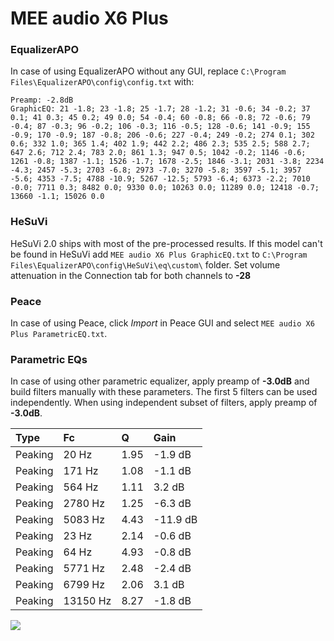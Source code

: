 # MEE audio X6 Plus

### EqualizerAPO
In case of using EqualizerAPO without any GUI, replace `C:\Program Files\EqualizerAPO\config\config.txt`
with:
```
Preamp: -2.8dB
GraphicEQ: 21 -1.8; 23 -1.8; 25 -1.7; 28 -1.2; 31 -0.6; 34 -0.2; 37 0.1; 41 0.3; 45 0.2; 49 0.0; 54 -0.4; 60 -0.8; 66 -0.8; 72 -0.6; 79 -0.4; 87 -0.3; 96 -0.2; 106 -0.3; 116 -0.5; 128 -0.6; 141 -0.9; 155 -0.9; 170 -0.9; 187 -0.8; 206 -0.6; 227 -0.4; 249 -0.2; 274 0.1; 302 0.6; 332 1.0; 365 1.4; 402 1.9; 442 2.2; 486 2.3; 535 2.5; 588 2.7; 647 2.6; 712 2.4; 783 2.0; 861 1.3; 947 0.5; 1042 -0.2; 1146 -0.6; 1261 -0.8; 1387 -1.1; 1526 -1.7; 1678 -2.5; 1846 -3.1; 2031 -3.8; 2234 -4.3; 2457 -5.3; 2703 -6.8; 2973 -7.0; 3270 -5.8; 3597 -5.1; 3957 -5.6; 4353 -7.5; 4788 -10.9; 5267 -12.5; 5793 -6.4; 6373 -2.2; 7010 -0.0; 7711 0.3; 8482 0.0; 9330 0.0; 10263 0.0; 11289 0.0; 12418 -0.7; 13660 -1.1; 15026 0.0
```

### HeSuVi
HeSuVi 2.0 ships with most of the pre-processed results. If this model can't be found in HeSuVi add
`MEE audio X6 Plus GraphicEQ.txt` to `C:\Program Files\EqualizerAPO\config\HeSuVi\eq\custom\` folder.
Set volume attenuation in the Connection tab for both channels to **-28**

### Peace
In case of using Peace, click *Import* in Peace GUI and select `MEE audio X6 Plus ParametricEQ.txt`.

### Parametric EQs
In case of using other parametric equalizer, apply preamp of **-3.0dB** and build filters manually
with these parameters. The first 5 filters can be used independently.
When using independent subset of filters, apply preamp of **-3.0dB**.

| Type    | Fc       |    Q | Gain     |
|:--------|:---------|:-----|:---------|
| Peaking | 20 Hz    | 1.95 | -1.9 dB  |
| Peaking | 171 Hz   | 1.08 | -1.1 dB  |
| Peaking | 564 Hz   | 1.11 | 3.2 dB   |
| Peaking | 2780 Hz  | 1.25 | -6.3 dB  |
| Peaking | 5083 Hz  | 4.43 | -11.9 dB |
| Peaking | 23 Hz    | 2.14 | -0.6 dB  |
| Peaking | 64 Hz    | 4.93 | -0.8 dB  |
| Peaking | 5771 Hz  | 2.48 | -2.4 dB  |
| Peaking | 6799 Hz  | 2.06 | 3.1 dB   |
| Peaking | 13150 Hz | 8.27 | -1.8 dB  |

![](https://raw.githubusercontent.com/jaakkopasanen/AutoEq/master/results/rtings/avg/MEE%20audio%20X6%20Plus/MEE%20audio%20X6%20Plus.png)